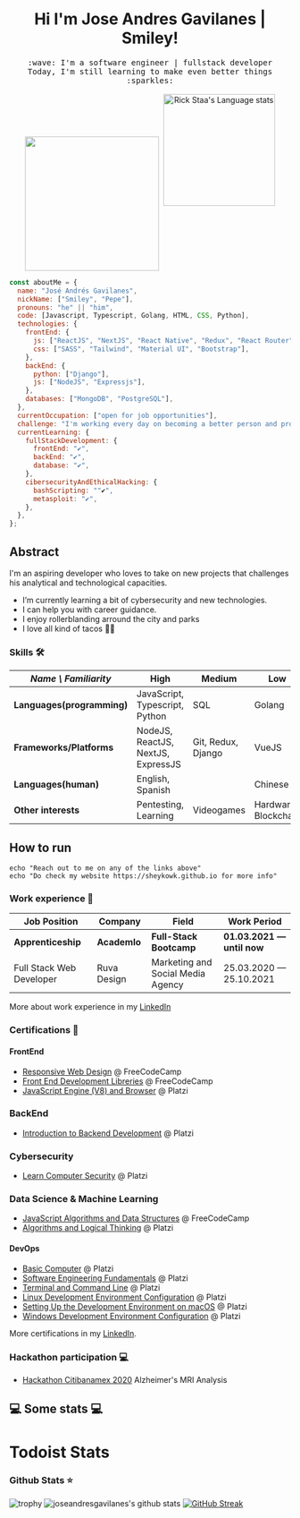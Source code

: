 <h1 align="center">
Hi I'm Jose Andres Gavilanes | Smiley!
</h1>
<p align="center">
  <samp>
    :wave: I'm a software engineer | fullstack developer
    <br>Today, I'm still learning to make even better things :sparkles:<br><br>
    <img src="https://i.imgur.com/kdKhgx6.gif" width="240px" align="center">
  </samp>
  <a href="https://github.com/anuraghazra/github-readme-stats#gh-dark-mode-only">
<img height=200 src="https://github-readme-stats-git-master-rstaa-rickstaa.vercel.app//api/top-langs/?username=rickstaa&layout=compact&langs_count=10&hide_border=1&role=OWNER,COLLABORATOR&theme=dark&bg_color=000000#gh-dark-mode-only" alt="Rick Staa's Language stats" />
</p>




```javascript
const aboutMe = {
  name: "José Andrés Gavilanes",
  nickName: ["Smiley", "Pepe"],
  pronouns: "he" || "him",
  code: [Javascript, Typescript, Golang, HTML, CSS, Python],
  technologies: {
    frontEnd: {
      js: ["ReactJS", "NextJS", "React Native", "Redux", "React Router", "Axios"],
      css: ["SASS", "Tailwind", "Material UI", "Bootstrap"],
    },
    backEnd: {
      python: ["Django"],
      js: ["NodeJS", "Expressjs"],
    },
    databases: ["MongoDB", "PostgreSQL"],
  },
  currentOccupation: ["open for job opportunities"],
  challenge: "I'm working every day on becoming a better person and programmer.",
  currentLearning: {
    fullStackDevelopment: {
      frontEnd: "✔",
      backEnd: "✔",
      database: "✔",
    },
    cibersecurityAndEthicalHacking: {
      bashScripting: ""✔",
      metasploit: "✔",
    },
  },
};
```

## Abstract

I'm an aspiring developer who loves to take on new projects that challenges his analytical and technological capacities.


- I’m currently learning a bit of cybersecurity and new technologies.
- I can help you with career guidance.
- I enjoy rollerblanding arround the city and parks
- I love all kind of tacos 🥴🌮
### Skills 🛠️


| _Name \ Familiarity_       | High                         | Medium             | Low                            |
| -------------------------- | ---------------------------- | ------------------ | ------------------------------ |
| **Languages(programming)** | JavaScript, Typescript,  Python             | SQL        | Golang     |
| **Frameworks/Platforms**   | NodeJS, ReactJS, NextJS, ExpressJS| Git, Redux, Django | VueJS |
| **Languages(human)**       | English, Spanish                      |             | Chinese                        |
| **Other interests**        | Pentesting, Learning | Videogames  | Hardware, Blockchain           |



## How to run

```shell
echo "Reach out to me on any of the links above"
echo "Do check my website https://sheykowk.github.io for more info"
```

### Work experience 👔

| Job Position               | Company      | Field                             | Work Period                |
| -------------------------- | ------------ | --------------------------------- | -------------------------- |
| **Apprenticeship**         | **Academlo** | **Full-Stack Bootcamp**           | **01.03.2021 — until now** |
| Full Stack Web Developer   | Ruva Design  | Marketing and Social Media Agency | 25.03.2020 — 25.10.2021    |

More about work experience in my [LinkedIn](https://www.linkedin.com/in/sh3yk0/)


### Certifications 📜

#### FrontEnd

- [Responsive Web Design](https://www.freecodecamp.org/certification/sheykowk/responsive-web-design) @ FreeCodeCamp
- [Front End Development Libreries](https://www.freecodecamp.org/certification/sheykowk/front-end-development-libraries) @ FreeCodeCamp
- [JavaScript Engine (V8) and Browser](https://platzi.com/p/sheyko-kh/curso/1798-course/diploma/detalle/) @ Platzi

### BackEnd

- [Introduction to Backend Development](https://platzi.com/p/sheyko-kh/curso/2508-course/diploma/detalle/) @ Platzi

### Cybersecurity

- [Learn Computer Security](https://platzi.com/p/sheyko-kh/curso/2241-course/diploma/detalle/) @ Platzi

### Data Science & Machine Learning
- [JavaScript Algorithms and Data Structures](https://www.freecodecamp.org/certification/sheykowk/javascript-algorithms-and-data-structures) @ FreeCodeCamp
- [Algorithms and Logical Thinking](https://platzi.com/p/sheyko-kh/curso/2218-pensamiento-logico/diploma/detalle/) @ Platzi


#### DevOps

- [Basic Computer](https://platzi.com/p/sheyko-kh/curso/1741-course/diploma/detalle/) @ Platzi
- [Software Engineering Fundamentals](https://platzi.com/p/sheyko-kh/curso/1098-course/diploma/detalle/) @ Platzi
- [Terminal and Command Line](https://platzi.com/p/sheyko-kh/curso/2292-course/diploma/detalle/) @ Platzi
- [Linux Development Environment Configuration](https://platzi.com/p/sheyko-kh/curso/2383-prework-linux/diploma/detalle/) @ Platzi
- [Setting Up the Development Environment on macOS](https://platzi.com/p/sheyko-kh/curso/2214-prework-macos/diploma/detalle/) @ Platzi
- [Windows Development Environment Configuration](https://platzi.com/p/sheyko-kh/curso/2042-prework-windows/diploma/detalle/) @ Platzi

More certifications in my [LinkedIn](https://www.linkedin.com/in/sh3yk0/).

### Hackathon participation 💻

- [Hackathon Citibanamex 2020](https://raw.githubusercontent.com/joseandresgavilanes/joseandresgavilanes/main/static/certificado.png) Alzheimer's MRI Analysis



<h2>💻 Some stats 💻</h2>

<!-- START_SECTION:waka -->
<!-- END_SECTION:waka -->

<!-- START_SECTION:WAKA -->
<!-- END_SECTION:WAKA -->

# Todoist Stats

<!-- TODO-IST:START -->
<!-- TODO-IST:END -->

### Github Stats ⭐

![trophy](https://github-profile-trophy.vercel.app/?username=joseandresgavilanes)
![joseandresgavilanes's github stats](https://github-readme-stats.vercel.app/api?username=joseandresgavilanes&show_icons=true&title_color=c691e9&icon_color=88dcfe&bg_color=292d3e&text_color=ffffff) [![GitHub Streak](http://github-readme-streak-stats.herokuapp.com?user=joseandresgavilanes&theme=material-palenight&hide_border=true&date_format=j%2Fn%5B%2FY%5D)](https://git.io/streak-stats)
